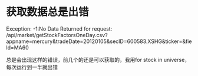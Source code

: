 # 获取数据总是出错

Exception: -1:No Data Returned for request: /api/market/getStockFactorsOneDay.csv?appname=mercury&tradeDate=20120105&secID=600583.XSHG&ticker=&field=MA60

总是会出现这样的错误，前几个的还是可以获取的，我用for stock in universe，每次运行到一半就出错